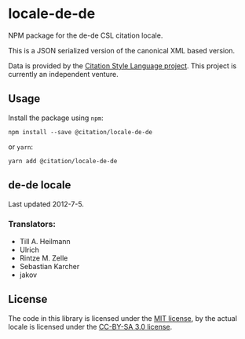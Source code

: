 # locale-de-de
NPM package for the de-de CSL citation locale.

This is a JSON serialized version of the canonical XML based version.

Data is provided by the [Citation Style Language project](https://citationstyles.org).
This project is currently an independent venture.

## Usage
Install the package using `npm`:

```shell
npm install --save @citation/locale-de-de
```

or `yarn`:

```shell
yarn add @citation/locale-de-de
```

## de-de locale
Last updated 2012-7-5.

### Translators: 
- Till A. Heilmann
- Ulrich
- Rintze M. Zelle
- Sebastian Karcher
- jakov

## License
The code in this library is licensed under the [MIT license][mit], by the actual locale is licensed under the [CC-BY-SA 3.0 license][cc-by-sa-3.0].

[mit]: https://opensource.org/licenses/MIT
[cc-by-sa-3.0]: https://creativecommons.org/licenses/by-sa/3.0/
